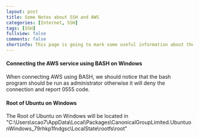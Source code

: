 ```yaml
---
layout: post
title: Some Notes about SSH and AWS
categories: [Internet, SSH]
tags: [SSH]
fullview: false
comments: false
shortinfo: This page is going to mark some useful information about the SSH incase I forgot someday.
---
```

#### Connecting the AWS service using BASH on Windows
When connecting AWS using BASH, we should notice that the bash program should be run as administrator otherwise it will deny the connection and report 0555 code.

#### Root of Ubuntu on Windows
The Root of Ubuntu on Windows will be located in "C:\Users\scao7\AppData\Local\Packages\CanonicalGroupLimited.UbuntuonWindows_79rhkp1fndgsc\LocalState\rootfs\root"
